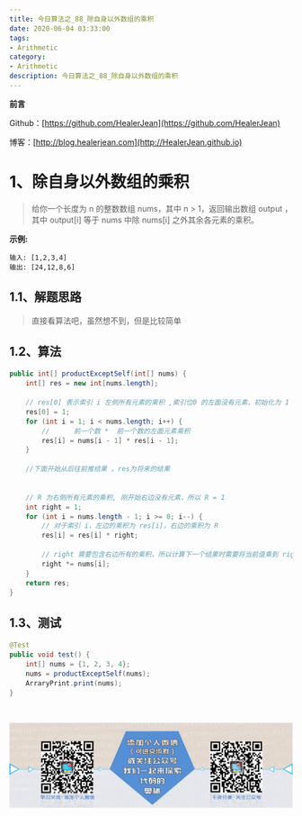 ```yaml
---
title: 今日算法之_88_除自身以外数组的乘积
date: 2020-06-04 03:33:00
tags: 
- Arithmetic
category: 
- Arithmetic
description: 今日算法之_88_除自身以外数组的乘积
---
```


**前言**     

 Github：[https://github.com/HealerJean](https://github.com/HealerJean)         

 博客：[http://blog.healerjean.com](http://HealerJean.github.io)          



# 1、除自身以外数组的乘积
> 给你一个长度为 n 的整数数组 nums，其中 n > 1，返回输出数组 output ，其中 output[i] 等于 nums 中除 nums[i] 之外其余各元素的乘积。



  **示例:**

```
输入: [1,2,3,4]
输出: [24,12,8,6]
```



## 1.1、解题思路 

> 直接看算法吧，虽然想不到，但是比较简单



## 1.2、算法

```java
public int[] productExceptSelf(int[] nums) {
    int[] res = new int[nums.length];

    // res[0] 表示索引 i 左侧所有元素的乘积 ,索引位0 的左面没有元素，初始化为 1
    res[0] = 1;
    for (int i = 1; i < nums.length; i++) {
        //      前一个数 *  前一个数的左面元素乘积
        res[i] = nums[i - 1] * res[i - 1];
    }

    //下面开始从后往前推结果 。res为将来的结果


    // R 为右侧所有元素的乘积, 刚开始右边没有元素，所以 R = 1
    int right = 1;
    for (int i = nums.length - 1; i >= 0; i--) {
        // 对于索引 i，左边的乘积为 res[i]，右边的乘积为 R
        res[i] = res[i] * right;

        // right 需要包含右边所有的乘积，所以计算下一个结果时需要将当前值乘到 right 上
        right *= nums[i];
    }
    return res;
}
```




## 1.3、测试 

```java
@Test
public void test() {
    int[] nums = {1, 2, 3, 4};
    nums = productExceptSelf(nums);
    ArraryPrint.print(nums);
}
```



​          

![ContactAuthor](https://raw.githubusercontent.com/HealerJean/HealerJean.github.io/master/assets/img/artical_bottom.jpg)



<link rel="stylesheet" href="https://unpkg.com/gitalk/dist/gitalk.css">

<script src="https://unpkg.com/gitalk@latest/dist/gitalk.min.js"></script> 
<div id="gitalk-container"></div>    
 <script type="text/javascript">
    var gitalk = new Gitalk({
		clientID: `1d164cd85549874d0e3a`,
		clientSecret: `527c3d223d1e6608953e835b547061037d140355`,
		repo: `HealerJean.github.io`,
		owner: 'HealerJean',
		admin: ['HealerJean'],
		id: 'DUS95f7yXvZIwP8M',
    });
    gitalk.render('gitalk-container');
</script> 

